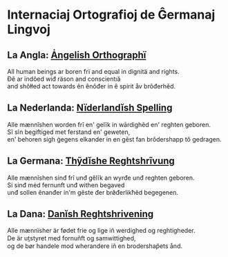 # Internaciaj Ortografioj de Ĝermanaj Lingvoj

## La Angla: [Ȧngelish Orthographï](en.md)

All human beings ar boren frï and equal in dignitä and rights.  
Đȇ ar ïndõed wiđ räson and conscientıă  
and shǒłłed act towards ên ȇnôđer in ȇ spirit åv brôđerhěd.

## La Nederlanda: [Nïderlandĭsh Spelling](nl.md)

Alle mænnĭshen worden frĩ en' gelĩk in wārdighẽd en' reghten geboren.  
Sĩ sĩn begiftiged met ferstand en' geweten,  
en' behoren sigh ġegens elkander in en gēst fan brǒdershapp tŏ gedragen.

## La Germana: [Thỹdĭshe Reghtshrĩvung](de.md)

Alle mænnĭshen sinđ frĩ unđ gĕlĩk an wyrđe unđ reghten geboren.  
Si sinđ mėd fernunft unđ withen begaved  
unđ sollen ẽnanđer in'm gẽste đer brø̌đerlikħẽd begegenen.

## La Dana: [Danĭsh Reghtshrivening](da.md)

Alle mænnïsher är fødet frie og lige iñ werdighed og reghtigheder.  
De är ut̯styret med fornuñft og samwittighed,  
og de bør handele mod wherandere iñ en brodershap̆ets ånd.


